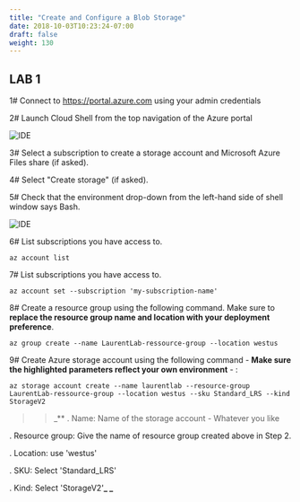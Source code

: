 ```yaml
---
title: "Create and Configure a Blob Storage"
date: 2018-10-03T10:23:24-07:00
draft: false
weight: 130
---
```


## LAB 1

1#  Connect to https://portal.azure.com using your admin credentials

2#  Launch Cloud Shell from the top navigation of the Azure portal

![IDE](/images/mfe/shell-icon.png?classes=border,shadow)

3#  Select a subscription to create a storage account and Microsoft Azure Files share (if asked).

4#  Select "Create storage" (if asked).

5#  Check that the environment drop-down from the left-hand side of shell window says Bash. 

![IDE](/images/mfe/env-selector.png?classes=border,shadow)

6#  List subscriptions you have access to.

```
az account list
```
7#  List subscriptions you have access to.

```
az account set --subscription 'my-subscription-name'
```
8# Create a resource group using the following command. Make sure to **replace the resource group name and location with your deployment preference**.

```
az group create --name LaurentLab-ressource-group --location westus
```

9# Create Azure storage account using the following command - **Make sure the highlighted parameters reflect your own environment** - :

```
az storage account create --name laurentlab --resource-group LaurentLab-ressource-group --location westus --sku Standard_LRS --kind StorageV2
```
>> _**
. Name: Name of the storage account - Whatever you like

. Resource group: Give the name of resource group created above in Step 2.

. Location: use 'westus'

. SKU: Select 'Standard_LRS'

. Kind: Select 'StorageV2'**_
_**

